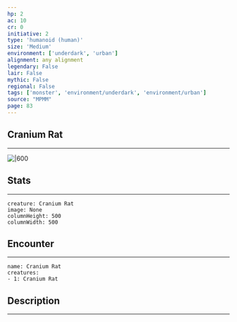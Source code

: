```yaml
---
hp: 2
ac: 10
cr: 0
initiative: 2
type: 'humanoid (human)'    
size: 'Medium'
environment: ['underdark', 'urban']
alignment: any alignment
legendary: False
lair: False
mythic: False
regional: False
tags: ['monster', 'environment/underdark', 'environment/urban']
source: "MPMM"
page: 83
---
```


## Cranium Rat
---

![|600](D:/Program%20Files/5e.tools/img/bestiary/MPMM/Cranium%20Rat.webp)

## Stats
---

```statblock
creature: Cranium Rat
image: None
columnHeight: 500
columnWidth: 500
```

## Encounter
---

```encounter-table
name: Cranium Rat
creatures:
- 1: Cranium Rat
```

## Description
---




